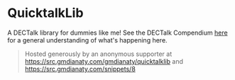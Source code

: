 # QuicktalkLib

A DECTalk library for dummies like me! See the DECTalk Compendium [here](https://src.gmdianaty.com/snippets/8) for a general understanding of what's happening here.

> Hosted generously by an anonymous supporter at https://src.gmdianaty.com/gmdianaty/quicktalklib and https://src.gmdianaty.com/snippets/8